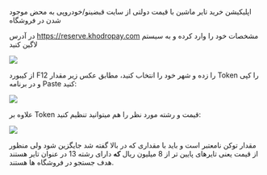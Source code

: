 ﻿اپلیکیشن خرید تایر ماشین با قیمت دولتی از سایت قبضینو/خودروپی به محض موجود شدن در فروشگاه

در آدرس <https://reserve.khodropay.com> مشخصات خود را وارد کرده و به سیستم لاگین کنید

![](001.png)

از کیبورد F12 را زده و شهر خود را انتخاب کنید، مطابق عکس زیر مقدار Token را کپی و در برنامه Paste کنید:

![](002.png)

علاوه بر Token قیمت و رشته مورد نظر را هم میتوانید تنظیم کنید:

![](003.png)

مقدار توکن نامعتبر است و باید با مقداری که در بالا گفته شد جایگزین شود ولی منظور از قیمت یعنی تایرهای پایین تر از 8 میلیون ریال **که** دارای رشته 13 در عنوان تایر هستند هدف جستجو در فروشگاه ها هستند.

